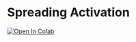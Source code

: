 # Spreading Activation

[![Open In Colab](https://colab.research.google.com/assets/colab-badge.svg)](https://colab.research.google.com/github/darknessest/SpreadingActivation/blob/main/main.ipynb)